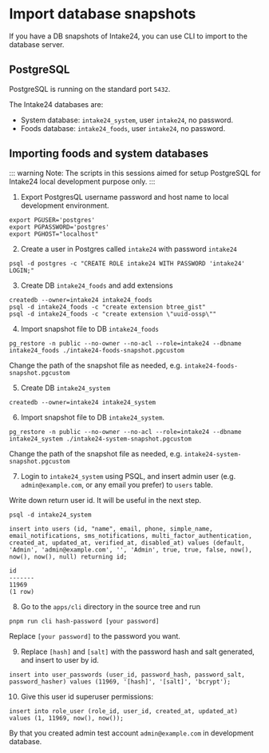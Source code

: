 # Import database snapshots

If you have a DB snapshots of Intake24, you can use CLI to import to the database server.

## PostgreSQL

PostgreSQL is running on the standard port `5432`.

The Intake24 databases are:

- System database: `intake24_system`, user `intake24`, no password.
- Foods database: `intake24_foods`, user `intake24`, no password.

## Importing foods and system databases

::: warning
Note: The scripts in this sessions aimed for setup PostgreSQL for Intake24 local development purpose only.
:::

1. Export PostgresQL username password and host name to local development environment.

```
export PGUSER='postgres'
export PGPASSWORD='postgres'
export PGHOST="localhost"
```

2. Create a user in Postgres called `intake24` with password `intake24`

```
psql -d postgres -c "CREATE ROLE intake24 WITH PASSWORD 'intake24' LOGIN;"
```

3. Create DB `intake24_foods` and add extensions

```
createdb --owner=intake24 intake24_foods
psql -d intake24_foods -c "create extension btree_gist"
psql -d intake24_foods -c "create extension \"uuid-ossp\""
```

4. Import snapshot file to DB `intake24_foods`

```
pg_restore -n public --no-owner --no-acl --role=intake24 --dbname intake24_foods ./intake24-foods-snapshot.pgcustom
```

Change the path of the snapshot file as needed, e.g. `intake24-foods-snapshot.pgcustom`

5. Create DB `intake24_system`

```
createdb --owner=intake24 intake24_system
```

6. Import snapshot file to DB `intake24_system`.

```
pg_restore -n public --no-owner --no-acl --role=intake24 --dbname intake24_system ./intake24-system-snapshot.pgcustom
```

Change the path of the snapshot file as needed, e.g. `intake24-system-snapshot.pgcustom`

7. Login to `intake24_system` using PSQL, and insert admin user (e.g. `admin@example.com`, or any email you prefer) to `users` table.

Write down return user id. It will be useful in the next step.

```
psql -d intake24_system

insert into users (id, "name", email, phone, simple_name, email_notifications, sms_notifications, multi_factor_authentication, created_at, updated_at, verified_at, disabled_at) values (default, 'Admin', 'admin@example.com', '', 'Admin', true, true, false, now(), now(), now(), null) returning id;
```

```
id
-------
11969
(1 row)
```

8. Go to the `apps/cli` directory in the source tree and run

```
pnpm run cli hash-password [your password]
```

Replace `[your password]` to the password you want.

9. Replace `[hash]` and `[salt]` with the password hash and salt generated, and insert to user by id.

```
insert into user_passwords (user_id, password_hash, password_salt, password_hasher) values (11969, '[hash]', '[salt]', 'bcrypt');
```

10. Give this user id superuser permissions:

```
insert into role_user (role_id, user_id, created_at, updated_at) values (1, 11969, now(), now());
```

By that you created admin test account `admin@example.com` in development database.
